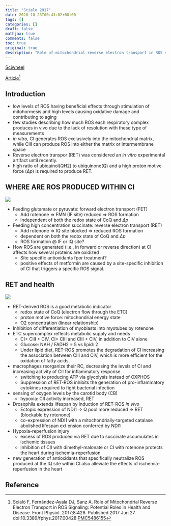 ```yaml
---
title: "Scialo 2017"
date: 2020-10-23T00:43:02+08:00
tags: []
categories: []
draft: false
mathjax: true
comments: false
toc: true
original: true
description: "Role of mitochondrial reverse electron transport in ROS signaling: potential roles in health and disease"
---
```


[Sciwheel](https://sciwheel.com/work/#/items/3932960)

[Article](https://www.ncbi.nlm.nih.gov/pmc/articles/PMC5486155/)[^Scialo2017]

<!--more-->

## Introduction
* low levels of ROS having beneficial effects through stimulation of mitohormesis and high levels causing oxidative damage and contributing to aging
* few studies describing how much ROS each respiratory complex produces in vivo due to the lack of resolution with these type of measurements
* *in vitro*, CI generates ROS exclusively into the mitochondrial matrix, while CIII can produce ROS into either the matrix or intermembrane space
* Reverse electron transpor (RET) was considered an *in vitro* experimental artifact until recently.
* high ratio of ubiquinol(QH2) to ubiquinone(Q) and a high proton motive force ($\Delta p$) is required to produce RET.

## WHERE ARE ROS PRODUCED WITHIN CI
![](https://www.frontiersin.org/files/Articles/273331/fphys-08-00428-HTML-r1/image_m/fphys-08-00428-g001.jpg)
* Feeding glutamate or pyruvate: forward electron transport (FET)
    * Add rotenone => FMN (IF site) reduced => ROS formation
    * independent of both the redox state of CoQ and $\Delta p$
* Feeding high concentration succinate: reverse electron transport (RET)
    * Add rotenone => IQ site blocked => reduced ROS formation
    * dependent on both the redox state of CoQ and $\Delta p$
    * ROS formation @ IF or IQ site?
* How ROS are generated (i.e., in forward or reverse direction) at CI affects how several proteins are oxidized
    * Site specific antioxidants fpor treatment?
    * positive effects of metformin are caused by a site-specific inhibition of CI that triggers a specific ROS signal.

## RET and health
![](https://www.frontiersin.org/files/Articles/273331/fphys-08-00428-HTML-r1/image_m/fphys-08-00428-g002.jpg)
* RET-derived ROS is a good metabolic indicator
    * redox state of CoQ (electron flow through the ETC)
    * proton motive force: mitochondrial energy state
    * O2 concentration (linear relationship)
* Inhibition of differentiation of myoblasts into myotubes by rotenone
* ETC supercomplex reflects metabolic supply and needs
    * CI+ CIII + CIV, CI+ CIII and CIII + CIV, in addition to CIV alone
    * Glucose: NAH / FADH2 = 5 vs lipid: 2
    * Under lipid diet, RET-ROS promotes the degradation of CI increasing the association between CIII and CIV, which is more efficient for the oxidation of fatty acids.
* macrophages reorganize their RC, decreasing the levels of CI and increasing activity of CII for inflammatory response
    * switching to producing ATP via glycolysis instead of OXPHOS
    * Suppression of RET-ROS inhibits the generation of pro-inflammatory cytokines required to fight bacterial infection
* sensing of oxygen levels by the carotid body (CB)
    * hypoxia: CII activity increased, RET
* Drosophila extends lifespan by induction of RET-ROS *in vivo*
    * Ectopic expression of NDI1 => Q pool more reduced => RET (blockable by rotenone)
    * co-expression of NDI1 with a mitochondrially-targeted catalase abolished lifespan ext ension conferred by NDI1
* Hypoxia-reperfusion injury
    * excess of ROS produced via RET due to succinate accumulates in ischemic tissues
    * Inhibition of CII with dimethyl-malonate or CI with rotenone protects the heart during ischemia-reperfusion
* new generation of antioxidants that specifically neutralize ROS produced at the IQ site within CI also alleviate the effects of ischemia-reperfusion in the heart

## Reference
[^Scialo2017]: Scialò F, Fernández-Ayala DJ, Sanz A. Role of Mitochondrial Reverse Electron Transport in ROS Signaling: Potential Roles in Health and Disease. Front Physiol. 2017;8:428. Published 2017 Jun 27. doi:10.3389/fphys.2017.00428 [PMC5486155](https://www.ncbi.nlm.nih.gov/pmc/articles/PMC5486155/)

